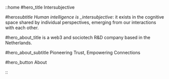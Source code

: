 ::home
#hero_title
Intersubjective

#hero*subtitle
Human intelligence is \_intersubjective*: it exists in the cognitive space shared by individual perspectives, emerging from our interactions with each other.

#hero_about_title
is a web3 and sociotech R&D company based in the Netherlands.

#hero_about_subtitle
Pioneering Trust, Empowering Connections

#hero_button
About

::
